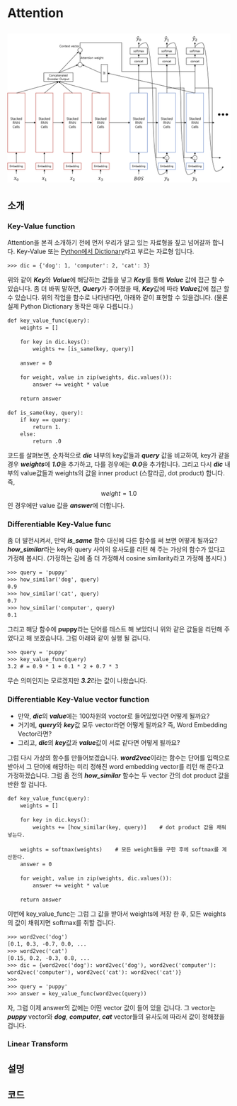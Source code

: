 # Attention

## ![](/assets/seq2seq_with_attn_architecture.png)

## 소개

### Key-Value function

Attention을 본격 소개하기 전에 먼저 우리가 알고 있는 자료형을 짚고 넘어갈까 합니다. Key-Value 또는 [Python에서 Dictionary](https://wikidocs.net/16)라고 부르는 자료형 입니다.

```
>>> dic = {'dog': 1, 'computer': 2, 'cat': 3}
```

위와 같이 ***Key***와 ***Value***에 해당하는 값들을 넣고 ***Key***를 통해 ***Value*** 값에 접근 할 수 있습니다. 좀 더 바꿔 말하면, ***Query***가 주어졌을 때, ***Key***값에 따라 ***Value***값에 접근 할 수 있습니다. 위의 작업을 함수로 나타낸다면, 아래와 같이 표현할 수 있을겁니다. (물론 실제 Python Dictionary 동작은 매우 다릅니다.)

```
def key_value_func(query):
    weights = []
    
    for key in dic.keys():
        weights += [is_same(key, query)]
    
    answer = 0
    
    for weight, value in zip(weights, dic.values()):
        answer += weight * value
        
    return answer
    
def is_same(key, query):
    if key == query:
        return 1.
    else:
        return .0
```

코드를 살펴보면, 순차적으로 ***dic*** 내부의 key값들과 ***query*** 값을 비교하여, key가 같을 경우 ***weights***에 ***1.0***을 추가하고, 다를 경우에는 ***0.0***을 추가합니다. 그리고 다시 ***dic*** 내부의 value값들과 weights의 값을 inner product (스칼라곱, dot product) 합니다. 즉, $$ weight = 1.0 $$ 인 경우에만 value 값을 ***answer***에 더합니다.

### Differentiable Key-Value func

좀 더 발전시켜서, 만약 ***is_same*** 함수 대신에 다른 함수를 써 보면 어떻게 될까요? ***how_similar***라는 key와 query 사이의 유사도를 리턴 해 주는 가상의 함수가 있다고 가정해 봅시다. (가정하는 김에 좀 더 가정해서 cosine similarity라고 가정해 봅시다.)

```
>>> query = 'puppy'
>>> how_similar('dog', query)
0.9
>>> how_similar('cat', query)
0.7
>>> how_similar('computer', query)
0.1
```

그리고 해당 함수에 **puppy**라는 단어를 테스트 해 보았더니 위와 같은 값들을 리턴해 주었다고 해 보겠습니다. 그럼 아래와 같이 실행 될 겁니다.

```
>>> query = 'puppy'
>>> key_value_func(query)
3.2 # = 0.9 * 1 + 0.1 * 2 + 0.7 * 3
```

무슨 의미인지는 모르겠지만 ***3.2***라는 값이 나왔습니다. 

### Differentiable Key-Value vector function

- 만약, ***dic***의 ***value***에는 100차원의 voctor로 들어있었다면 어떻게 될까요? 
- 거기에, ***query***와 ***key***값 모두 vector라면 어떻게 될까요? 즉, Word Embedding Vector라면?
- 그리고, ***dic***의 ***key***값과 ***value***값이 서로 같다면 어떻게 될까요?

그럼 다시 가상의 함수를 만들어보겠습니다. ***word2vec***이라는 함수는 단어를 입력으로 받아서 그 단어에 해당하는 미리 정해진 word embedding vector를 리턴 해 준다고 가정하겠습니다. 그럼 좀 전의 ***how_similar*** 함수는 두 vector 간의 dot product 값을 반환 할 겁니다.

```
def key_value_func(query):
    weights = []
    
    for key in dic.keys():
        weights += [how_similar(key, query)]    # dot product 값을 채워 넣는다.
    
    weights = softmax(weights)    # 모든 weight들을 구한 후에 softmax를 계산한다.
    answer = 0
    
    for weight, value in zip(weights, dic.values()):
        answer += weight * value
        
    return answer
```

이번에 key_value_func는 그럼 그 값을 받아서 weights에 저장 한 후, 모든 weights의 값이 채워지면 softmax를 취할 겁니다.

```
>>> word2vec('dog')
[0.1, 0.3, -0.7, 0.0, ...
>>> word2vec('cat')
[0.15, 0.2, -0.3, 0.8, ...
>>> dic = {word2vec('dog'): word2vec('dog'), word2vec('computer'): word2vec('computer'), word2vec('cat'): word2vec('cat')}
>>>
>>> query = 'puppy'
>>> answer = key_value_func(word2vec(query))
```

자, 그럼 이제 answer의 값에는 어떤 vector 값이 들어 있을 겁니다. 그 vector는 ***puppy*** vector와 ***dog***, ***computer***, ***cat*** vector들의 유사도에 따라서 값이 정해졌을겁니다.

### Linear Transform


## 설명

## 코드
